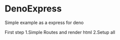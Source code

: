 # DenoExpress
Simple example as a express for deno

First step 
  1.Simple Routes and render html
  2.Setup all
